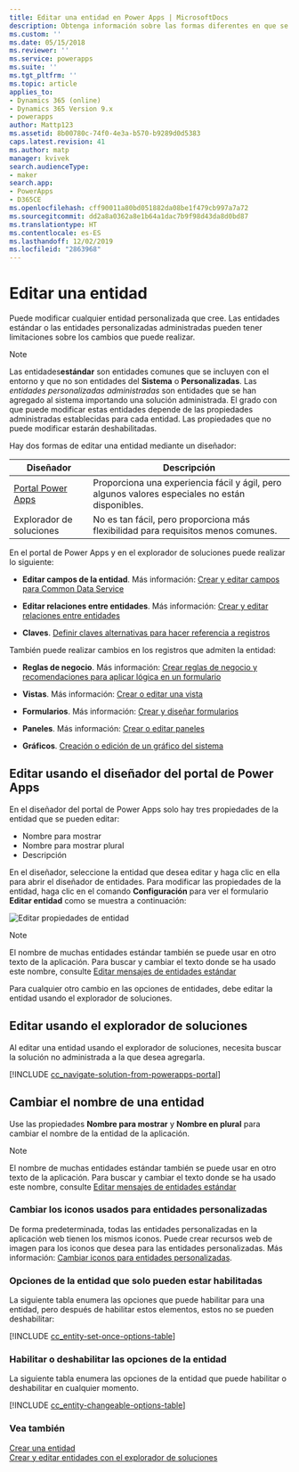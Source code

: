 ```yaml
---
title: Editar una entidad en Power Apps | MicrosoftDocs
description: Obtenga información sobre las formas diferentes en que se puede editar una entidad
ms.custom: ''
ms.date: 05/15/2018
ms.reviewer: ''
ms.service: powerapps
ms.suite: ''
ms.tgt_pltfrm: ''
ms.topic: article
applies_to:
- Dynamics 365 (online)
- Dynamics 365 Version 9.x
- powerapps
author: Mattp123
ms.assetid: 8b00780c-74f0-4e3a-b570-b9289d0d5383
caps.latest.revision: 41
ms.author: matp
manager: kvivek
search.audienceType:
- maker
search.app:
- PowerApps
- D365CE
ms.openlocfilehash: cff90011a80bd051882da08be1f479cb997a7a72
ms.sourcegitcommit: dd2a8a0362a8e1b64a1dac7b9f98d43da8d0bd87
ms.translationtype: HT
ms.contentlocale: es-ES
ms.lasthandoff: 12/02/2019
ms.locfileid: "2863968"
---
```

# <a name="edit-an-entity"></a>Editar una entidad

Puede modificar cualquier entidad personalizada que cree. Las entidades estándar o las entidades personalizadas administradas pueden tener limitaciones sobre los cambios que puede realizar.  
  
> [!NOTE]
> Las entidades**estándar** son entidades comunes que se incluyen con el entorno y que no son entidades del **Sistema** o **Personalizadas**. Las *entidades personalizadas administradas* son entidades que se han agregado al sistema importando una solución administrada. El grado con que puede modificar estas entidades depende de las propiedades administradas establecidas para cada entidad. Las propiedades que no puede modificar estarán deshabilitadas. 

Hay dos formas de editar una entidad mediante un diseñador:

|Diseñador|Descripción|
|--|--|
|[Portal Power Apps](https://make.powerapps.com/?utm_source=padocs&utm_medium=linkinadoc&utm_campaign=referralsfromdoc)|Proporciona una experiencia fácil y ágil, pero algunos valores especiales no están disponibles.|
|Explorador de soluciones|No es tan fácil, pero proporciona más flexibilidad para requisitos menos comunes.|

En el portal de Power Apps y en el explorador de soluciones puede realizar lo siguiente:

- **Editar campos de la entidad**. Más información: [Crear y editar campos para Common Data Service](create-edit-fields.md)
  
- **Editar relaciones entre entidades**. Más información: [Crear y editar relaciones entre entidades](create-edit-entity-relationships.md)

- **Claves**. [Definir claves alternativas para hacer referencia a registros](define-alternate-keys-reference-records.md)
  
También puede realizar cambios en los registros que admiten la entidad:  

- **Reglas de negocio**. Más información: [Crear reglas de negocio y recomendaciones para aplicar lógica en un formulario](../model-driven-apps/create-business-rules-recommendations-apply-logic-form.md)

- **Vistas**. Más información: [Crear o editar una vista](../model-driven-apps/create-edit-views.md)
  
- **Formularios**. Más información: [Crear y diseñar formularios](../model-driven-apps/create-design-forms.md)

- **Paneles**. Más información: [Crear o editar paneles](../model-driven-apps/create-edit-dashboards.md)

- **Gráficos**. [Creación o edición de un gráfico del sistema](../model-driven-apps/create-edit-system-chart.md)

## <a name="edit-using-power-apps-portal-designer"></a>Editar usando el diseñador del portal de Power Apps

En el diseñador del portal de Power Apps solo hay tres propiedades de la entidad que se pueden editar:
 - Nombre para mostrar
 - Nombre para mostrar plural
 - Descripción

En el diseñador, seleccione la entidad que desea editar y haga clic en ella para abrir el diseñador de entidades. Para modificar las propiedades de la entidad, haga clic en el comando **Configuración** para ver el formulario **Editar entidad** como se muestra a continuación:

![Editar propiedades de entidad](media/edit-entity-properties-powerapps-portal-designer.png)

> [!NOTE]
>  El nombre de muchas entidades estándar también se puede usar en otro texto de la aplicación. Para buscar y cambiar el texto donde se ha usado este nombre, consulte [Editar mensajes de entidades estándar](edit-system-entity-messages.md)

Para cualquier otro cambio en las opciones de entidades, debe editar la entidad usando el explorador de soluciones.

## <a name="edit-using-solution-explorer"></a>Editar usando el explorador de soluciones

Al editar una entidad usando el explorador de soluciones, necesita buscar la solución no administrada a la que desea agregarla.

[!INCLUDE [cc_navigate-solution-from-powerapps-portal](../../includes/cc_navigate-solution-from-powerapps-portal.md)]
  
<a name="BKMK_ChangeEntityName"></a> 
  
## <a name="change-the-name-of-an-entity"></a>Cambiar el nombre de una entidad  

Use las propiedades **Nombre para mostrar** y **Nombre en plural** para cambiar el nombre de la entidad de la aplicación. 

> [!NOTE]
>  El nombre de muchas entidades estándar también se puede usar en otro texto de la aplicación. Para buscar y cambiar el texto donde se ha usado este nombre, consulte [Editar mensajes de entidades estándar](edit-system-entity-messages.md)
  
<a name="BKMK_ChangeEntityIcon"></a>   

###  <a name="change-the-icons-used-for-custom-entities"></a>Cambiar los iconos usados para entidades personalizadas  

De forma predeterminada, todas las entidades personalizadas en la aplicación web tienen los mismos iconos. Puede crear recursos web de imagen para los iconos que desea para las entidades personalizadas. Más información:  [Cambiar iconos para entidades personalizadas](../model-driven-apps/change-custom-entity-icons.md).  
  
<a name="BKMK_EnableOptions"></a>  
 
###  <a name="entity-options-that-can-only-be-enabled"></a>Opciones de la entidad que solo pueden estar habilitadas  

La siguiente tabla enumera las opciones que puede habilitar para una entidad, pero después de habilitar estos elementos, estos no se pueden deshabilitar:  

[!INCLUDE [cc_entity-set-once-options-table](../../includes/cc_entity-set-once-options-table.md)] 
  
<a name="BKMK_EnableDisableOptions"></a>  
 
###  <a name="enable-or-disable-entity-options"></a>Habilitar o deshabilitar las opciones de la entidad  

La siguiente tabla enumera las opciones de la entidad que puede habilitar o deshabilitar en cualquier momento.  

[!INCLUDE [cc_entity-changeable-options-table](../../includes/cc_entity-changeable-options-table.md)] 

### <a name="see-also"></a>Vea también

[Crear una entidad](create-edit-entities.md)<br />
[Crear y editar entidades con el explorador de soluciones](create-edit-entities-solution-explorer.md)
